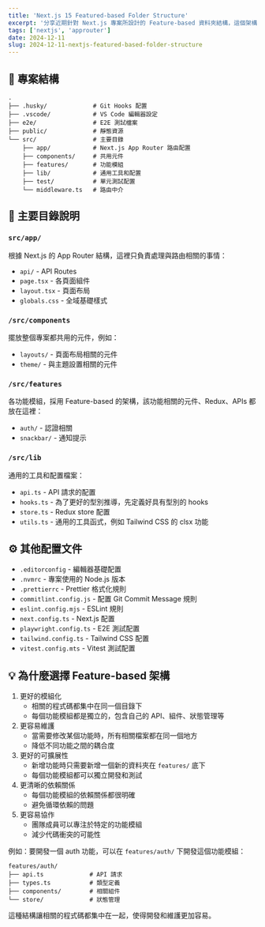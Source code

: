 ```yaml
---
title: 'Next.js 15 Featured-based Folder Structure'
excerpt: '分享近期針對 Next.js 專案所設計的 Feature-based 資料夾結構，這個架構可以幫助提升模組化、可維護性，與擴展性，覺得相當不錯。'
tags: ['nextjs', 'approuter']
date: 2024-12-11
slug: 2024-12-11-nextjs-featured-based-folder-structure
---
```


## 🌲 專案結構

```plaintext
.
├── .husky/             # Git Hooks 配置
├── .vscode/            # VS Code 編輯器設定
├── e2e/                # E2E 測試檔案
├── public/             # 靜態資源
└── src/                # 主要目錄
    ├── app/            # Next.js App Router 路由配置
    ├── components/     # 共用元件
    ├── features/       # 功能模組
    ├── lib/            # 通用工具和配置
    ├── test/           # 單元測試配置
    └── middleware.ts   # 路由中介
```

## 📁 主要目錄說明

### `src/app/`

根據 Next.js 的 App Router 結構，這裡只負責處理與路由相關的事情：

- `api/` - API Routes
- `page.tsx` - 各頁面組件
- `layout.tsx` - 頁面布局
- `globals.css` - 全域基礎樣式

### `/src/components`

擺放整個專案都共用的元件，例如：

- `layouts/` - 頁面布局相關的元件
- `theme/` - 與主題設置相關的元件

### `/src/features`

各功能模組，採用 Feature-based 的架構，該功能相關的元件、Redux、APIs 都放在這裡：

- `auth/` - 認證相關
- `snackbar/` - 通知提示

### `/src/lib`

通用的工具和配置檔案：

- `api.ts` - API 請求的配置
- `hooks.ts` - 為了更好的型別推導，先定義好具有型別的 hooks
- `store.ts` - Redux store 配置
- `utils.ts` - 通用的工具函式，例如 Tailwind CSS 的 clsx 功能

## ⚙️ 其他配置文件

- `.editorconfig` - 編輯器基礎配置
- `.nvmrc` - 專案使用的 Node.js 版本
- `.prettierrc` - Prettier 格式化規則
- `commitlint.config.js` - 配置 Git Commit Message 規則
- `eslint.config.mjs` - ESLint 規則
- `next.config.ts` - Next.js 配置
- `playwright.config.ts` - E2E 測試配置
- `tailwind.config.ts` - Tailwind CSS 配置
- `vitest.config.mts` - Vitest 測試配置

## 💡 為什麼選擇 Feature-based 架構

1. 更好的模組化
   - 相關的程式碼都集中在同一個目錄下
   - 每個功能模組都是獨立的，包含自己的 API、組件、狀態管理等
2. 更容易維護
   - 當需要修改某個功能時，所有相關檔案都在同一個地方
   - 降低不同功能之間的耦合度
3. 更好的可擴展性
   - 新增功能時只需要新增一個新的資料夾在 `features/` 底下
   - 每個功能模組都可以獨立開發和測試
4. 更清晰的依賴關係
   - 每個功能模組的依賴關係都很明確
   - 避免循環依賴的問題
5. 更容易協作
   - 團隊成員可以專注於特定的功能模組
   - 減少代碼衝突的可能性

例如：要開發一個 auth 功能，可以在 `features/auth/` 下開發這個功能模組：

```plaintext
features/auth/
├── api.ts             # API 請求
├── types.ts           # 類型定義
├── components/        # 相關組件
└── store/             # 狀態管理
```

這種結構讓相關的程式碼都集中在一起，使得開發和維護更加容易。
